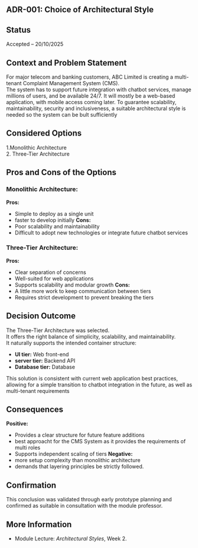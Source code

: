 ## ADR-001: Choice of Architectural Style 

## Status
Accepted – 20/10/2025


## Context and Problem Statement
For major telecom and banking customers, ABC Limited is creating a multi-tenant Complaint Management System (CMS).  
The system has to support future integration with chatbot services, manage millions of users, and be available 24/7.
It will mostly be a web-based application, with mobile access coming later. To guarantee scalability, maintainability,
security and inclusiveness, a suitable architectural style is needed so the system can be bult sufficiently

## Considered Options
1.Monolithic Architecture  
2. Three-Tier Architecture  

## Pros and Cons of the Options


### Monolithic Architecture:
**Pros:**
-  Simple to deploy as a single unit
-  faster to develop initially
**Cons:**
-  Poor scalability and maintainability
-  Difficult to adopt new technologies or integrate future chatbot services

### Three-Tier Architecture:
**Pros:**
-  Clear separation of concerns
-  Well-suited for web applications  
- Supports scalability and modular growth
**Cons:**
-  A little more work to keep communication between tiers
-  Requires strict development to prevent breaking the tiers


## Decision Outcome
The Three-Tier Architecture was selected.  
 It offers the right balance of simplicity, scalability, and maintainability.  
 It naturally supports the intended container structure:

 - **UI tier:** Web front-end
 - **server tier:** Backend API
 - **Database tier:** Database

This solution is consistent with current web application best practices, allowing for a simple 
transition to chatbot integration in the future, as well as multi-tenant requirements

## Consequences
**Positive:**
- Provides a clear structure for future feature additions
- best approacht for the CMS System as it provides the requirements of multi roles
- Supports independent scaling of tiers
**Negative:**
- more setup complexity than monolithic architecture
- demands that layering principles be strictly followed.

## Confirmation
This conclusion was validated through early prototype planning and confirmed as suitable 
in consultation with the module professor.

## More Information
- Module Lecture: *Architectural Styles*, Week 2.  
